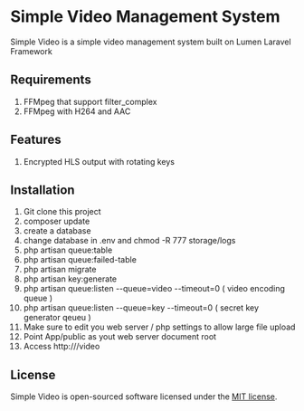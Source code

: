 # Simple Video Management System
Simple Video is a simple video management system built on Lumen Laravel Framework

## Requirements
1. FFMpeg that support filter_complex
2. FFMpeg with H264 and AAC

## Features
1. Encrypted HLS output with rotating keys

## Installation
1. Git clone this project
2. composer update
3. create a database
4. change database in .env and chmod -R 777 storage/logs
5. php artisan queue:table
6. php artisan queue:failed-table
7. php artisan migrate
8. php artisan key:generate
9. php artisan queue:listen --queue=video --timeout=0 ( video encoding queue )
10. php artisan queue:listen --queue=key --timeout=0 ( secret key generator qeueu )
11. Make sure to edit you web server / php settings to allow large file upload
12. Point App/public as yout web server document root
13. Access http://<domain>/video 



## License

Simple Video is open-sourced software licensed under the [MIT license](https://opensource.org/licenses/MIT).
